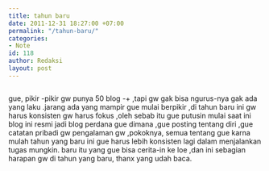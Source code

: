 ```yaml
---
title: tahun baru
date: 2011-12-31 18:27:00 +07:00
permalink: "/tahun-baru/"
categories:
- Note
id: 118
author: Redaksi
layout: post
---
```


<figure class="wp-block-image size-large"><img src="https://wildanfauzyart.files.wordpress.com/2011/12/7b7fe-bright-celebrate-celebration-769525.jpg?w=768" alt="" data-recalc-dims="1" /></figure> 

<p class="has-drop-cap">
  gue, pikir -pikir gw punya 50 blog -+ ,tapi gw gak bisa ngurus-nya gak ada yang laku .jarang ada yang mampir gue mulai berpikir ,di tahun baru ini gw harus konsisten gw harus fokus ,oleh sebab itu gue putusin mulai saat ini blog ini resmi jadi blog perdana gue dimana ,gue posting tentang diri ,gue catatan pribadi gw pengalaman gw ,pokoknya, semua tentang gue karna mulah tahun yang baru ini gue harus lebih konsisten lagi dalam menjalankan tugas mungkin. baru itu yang gue bisa cerita-in ke loe ,dan ini sebagian harapan gw di tahun yang baru, thanx yang udah baca.
</p>